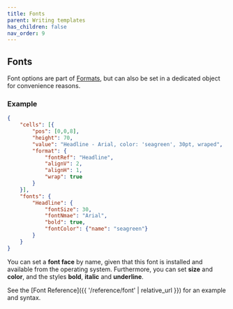 ```yaml
---
title: Fonts
parent: Writing templates
has_children: false
nav_order: 9
---
```

## Fonts

Font options are part of [Formats](/writing-templates/formats), but can also be set in a dedicated object for convenience reasons.


### Example

```json
{
    "cells": [{
        "pos": [0,0,8],
        "height": 70,
        "value": "Headline - Arial, color: 'seagreen', 30pt, wraped",
        "format": {
            "fontRef": "Headline",
            "alignV": 2,
            "alignH": 1,
            "wrap": true
        }
    }],
    "fonts": {
        "Headline": {
            "fontSize": 30,
            "fontNmae": "Arial", 
            "bold": true,
            "fontColor": {"name": "seagreen"}
        }
    }
}
```

You can set a **font face** by name, given that this font is installed and available from the operating system.
Furthermore, you can set **size** and **color**, and the styles **bold**, **italic** and **underline**.

See the [Font Reference]({{ '/reference/font' | relative_url }}) for an example and syntax.
